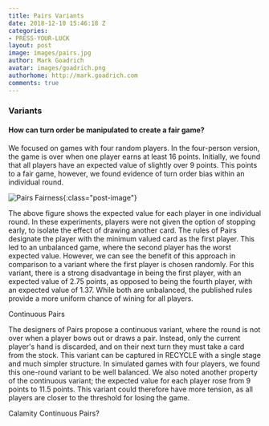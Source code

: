 ```yaml
---
title: Pairs Variants
date: 2018-12-10 15:46:18 Z
categories:
- PRESS-YOUR-LUCK
layout: post
image: images/pairs.jpg
author: Mark Goadrich
avatar: images/goadrich.png
authorhome: http://mark.goadrich.com
comments: true
---
```


### Variants

#### How can turn order be manipulated to create a fair game?

We focused on games with four random players. In the four-person version, the game is 
over when one player earns at least 16 points. Initially, we found that all players 
have an expected value of slightly over 9 points. This points to a fair game, however, 
we found evidence of turn order bias within an individual round.

![Pairs Fairness]({{site.url}}{{site.baseurl}}/images/pairs/PairsFairness2.png){:class="post-image"}

The above figure shows the expected value for each player in one individual 
round. In these experiments, players were not given the option of stopping early, 
to isolate the effect of drawing another card. The rules of Pairs designate the player 
with the minimum valued card as the first player. This led to an unbalanced game, 
where the second player has the worst expected value. However, we can see the benefit 
of this approach in comparison to a variant where the first player is chosen randomly. 
For this variant, there is a strong disadvantage in being the first player, with an 
expected value of 2.75 points, as opposed to being the fourth player, with an expected 
value of 1.37. While both are unbalanced, the published rules provide a more uniform 
chance of wining for all players.


Continuous Pairs

The designers of Pairs propose a continuous variant, where the round is not over when a 
player bows out or draws a pair. Instead, only the current player's hand is discarded, 
and on their next turn they must take a card
from the stock. This variant can be captured in RECYCLE with a single stage and much 
simpler structure. In simulated games with four players, we found this one-round 
variant to be well balanced. We also noted another property of the continuous variant; 
the expected value for each player rose from 9 points to 11.5 points. 
This variant could therefore have more tension, as all players are closer to the 
threshold for losing the game.

Calamity Continuous Pairs?
